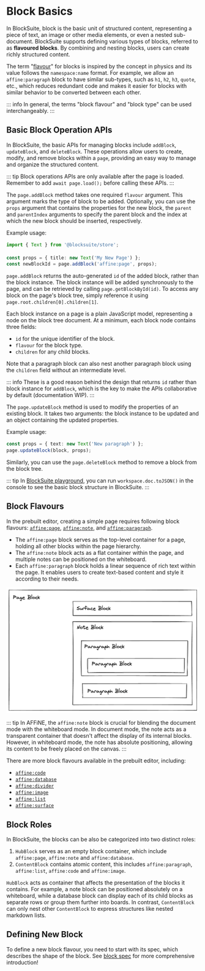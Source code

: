 # Block Basics

In BlockSuite, block is the basic unit of structured content, representing a piece of text, an image or other media elements, or even a nested sub-document. BlockSuite supports defining various types of blocks, referred to as **flavoured blocks**. By combining and nesting blocks, users can create richly structured content.

The term "[flavour](<https://en.wikipedia.org/wiki/Flavour_(particle_physics)>)" for blocks is inspired by the concept in physics and its value follows the `namespace:name` format. For example, we allow an `affine:paragraph` block to have similar sub-types, such as `h1`, `h2`, `h3`, `quote`, etc., which reduces redundant code and makes it easier for blocks with similar behavior to be converted between each other.

::: info
In general, the terms "block flavour" and "block type" can be used interchangeably.
:::

## Basic Block Operation APIs

In BlockSuite, the basic APIs for managing blocks include `addBlock`, `updateBlock`, and `deleteBlock`. These operations allow users to create, modify, and remove blocks within a `page`, providing an easy way to manage and organize the structured content.

::: tip
Block operations APIs are only available after the page is loaded. Remember to add `await page.load();` before calling these APIs.
:::

The `page.addBlock` method takes one required `flavour` argument. This argument marks the type of block to be added. Optionally, you can use the `props` argument that contains the properties for the new block, the `parent` and `parentIndex` arguments to specify the parent block and the index at which the new block should be inserted, respectively.

Example usage:

```ts
import { Text } from '@blocksuite/store';

const props = { title: new Text('My New Page') };
const newBlockId = page.addBlock('affine:page', props);
```

`page.addBlock` returns the auto-generated `id` of the added block, rather than the block instance. The block instance will be added synchronously to the page, and can be retrieved by calling `page.getBlockById(id)`. To access any block on the page's block tree, simply reference it using `page.root.children[0].children[1]`.

Each block instance on a page is a plain JavaScript model, representing a node on the block tree document. At a minimum, each block node contains three fields:

- `id` for the unique identifier of the block.
- `flavour` for the block type.
- `children` for any child blocks.

Note that a paragraph block can also nest another paragraph block using the `children` field without an intermediate level.

::: info
These is a good reason behind the design that returns `id` rather than block instance for `addBlock`, which is the key to make the APIs collaborative by default (documentation WIP).
:::

The `page.updateBlock` method is used to modify the properties of an existing block. It takes two arguments: the block instance to be updated and an object containing the updated properties.

Example usage:

```ts
const props = { text: new Text('New paragraph') };
page.updateBlock(block, props);
```

Similarly, you can use the `page.deleteBlock` method to remove a block from the block tree.

::: tip
In [BlockSuite playground](https://try-blocksuite.vercel.app/starter/?init), you can run `workspace.doc.toJSON()` in the console to see the basic block structure in BlockSuite.
:::

## Block Flavours

In the prebuilt editor, creating a simple page requires following block flavours: [`affine:page`](https://github.com/toeverything/blocksuite/tree/master/packages/blocks/src/page-block), [`affine:note`](https://github.com/toeverything/blocksuite/tree/master/packages/blocks/src/note-block), and [`affine:paragraph`](https://github.com/toeverything/blocksuite/tree/master/packages/blocks/src/paragraph-block).

- The `affine:page` block serves as the top-level container for a page, holding all other blocks within the page hierarchy.
- The `affine:note` block acts as a flat container within the page, and multiple notes can be positioned on the whiteboard.
- Each `affine:paragraph` block holds a linear sequence of rich text within the page. It enables users to create text-based content and style it according to their needs.

![block-nesting](./images/block-nesting.png)

::: tip
In AFFiNE, the `affine:note` block is crucial for blending the document mode with the whiteboard mode. In document mode, the note acts as a transparent container that doesn't affect the display of its internal blocks. However, in whiteboard mode, the note has absolute positioning, allowing its content to be freely placed on the canvas.
:::

There are more block flavours available in the prebuilt editor, including:

- [`affine:code`](https://github.com/toeverything/blocksuite/tree/master/packages/blocks/src/code-block)
- [`affine:database`](https://github.com/toeverything/blocksuite/tree/master/packages/blocks/src/database-block)
- [`affine:divider`](https://github.com/toeverything/blocksuite/tree/master/packages/blocks/src/divider-block)
- [`affine:image`](https://github.com/toeverything/blocksuite/tree/master/packages/blocks/src/image-block)
- [`affine:list`](https://github.com/toeverything/blocksuite/tree/master/packages/blocks/src/list-block)
- [`affine:surface`](https://github.com/toeverything/blocksuite/tree/master/packages/blocks/src/surface-block)

## Block Roles

In BlockSuite, the blocks can be also be categorized into two distinct roles:

1. `HubBlock` serves as an empty block container, which include `affine:page`, `affine:note` and `affine:database`.
2. `ContentBlock` contains atomic content, this includes `affine:paragraph`, `affine:list`, `affine:code` and `affine:image`.

`HubBlock` acts as container that affects the presentation of the blocks it contains. For example, a note block can be positioned absolutely on a whiteboard, while a database block can display each of its child blocks as separate rows or group them further into boards. In contrast, `ContentBlock` can only nest other `ContentBlock` to express structures like nested markdown lists.

## Defining New Block

To define a new block flavour, you need to start with its spec, which describes the shape of the block. See [block spec](./block-spec) for more comprehensive introduction!
